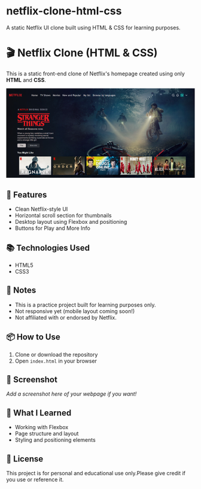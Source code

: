# netflix-clone-html-css
A static Netflix UI clone built using HTML &amp; CSS for learning purposes.
# 🎬 Netflix Clone (HTML & CSS)

This is a static front-end clone of Netflix's homepage created using only **HTML** and **CSS**.

![Preview](https://raw.githubusercontent.com/kanishkkkansal/netflix-clone-html-css/refs/heads/main/netflix_clone/assets/Screenshot%202025-07-18%20023413.png) 

## 🚀 Features
- Clean Netflix-style UI
- Horizontal scroll section for thumbnails
- Desktop layout using Flexbox and positioning
- Buttons for Play and More Info

## 📚 Technologies Used
- HTML5
- CSS3

## 📌 Notes
- This is a practice project built for learning purposes only.
- Not responsive yet (mobile layout coming soon!)
- Not affiliated with or endorsed by Netflix.

## 📦 How to Use
1. Clone or download the repository
2. Open `index.html` in your browser

## 📸 Screenshot
_Add a screenshot here of your webpage if you want!_

## 🧠 What I Learned
- Working with Flexbox
- Page structure and layout
- Styling and positioning elements

## 🧾 License
This project is for personal and educational use only.Please give credit if you use or reference it.

